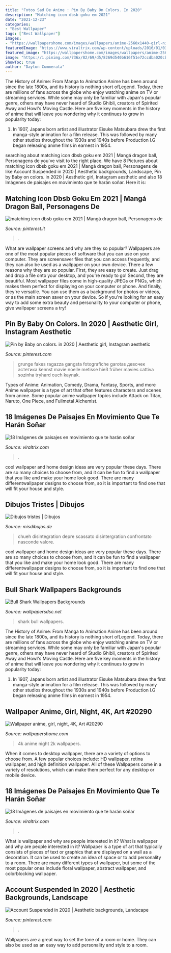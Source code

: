 ```yaml
---
title: "Fotos Sad De Anime : Pin By Baby On Colors. In 2020"
description: "Matching icon dbsb goku em 2021"
date: "2021-12-23"
categories:
- "Best Wallpaper"
tags: ["Best Wallpaper"]
images:
- "https://wallpapershome.com/images/wallpapers/anime-2560x1440-girl-night-4k-20290.jpg"
featuredImage: "https://www.viraltrix.com/wp-content/uploads/2016/01/03-paisajes-en-movimiento.gif"
featured_image: "https://wallpapershome.com/images/wallpapers/anime-2560x1440-girl-night-4k-20290.jpg"
image: "https://i.pinimg.com/736x/82/69/d5/8269d540b616f51e72ccdba020cb8679.jpg"
ShowToc: true
author: "Dayton Cummerata"
---
```



The History of Anime: From Manga to Animation
Anime has been around since the late 1800s, and its history is nothing short ofLegend. Today, there are millions of fans across the globe who enjoy watching anime on TV or streaming services. While some may only be familiar with Japan's popular genre, others may have never heard of Studio Ghibli, creators of Spirited Away and Howl's Moving Castle. Here are five key moments in the history of anime that will leave you wondering why it continues to grow in popularity today:
1) In 1907, Japans born artist and illustrator Eisuke Matsubara drew the first manga-style animation for a film release. This was followed by many other studios throughout the 1930s and 1940s before Production I.G began releasing anime films in earnest in 1954.

	

		
searching about matching icon dbsb goku em 2021 | Mangá dragon ball, Personagens de you've visit to the right place. We have 8 Pictures about matching icon dbsb goku em 2021 | Mangá dragon ball, Personagens de like Account Suspended in 2020 | Aesthetic backgrounds, Landscape, Pin by Baby on colors. in 2020 | Aesthetic girl, Instagram aesthetic and also 18 Imágenes de paisajes en movimiento que te harán soñar. Here it is:
		
    
## Matching Icon Dbsb Goku Em 2021 | Mangá Dragon Ball, Personagens De

<img loading=lazy src="https://i.pinimg.com/736x/b4/88/a3/b488a368172e804ac71d94608ecb1704.jpg" onerror="this.onerror=null;this.src='https://tse2.mm.bing.net/th?id=OIP.VGd6Z_zKUmAbG332TkceEgHaL1&amp;pid=15.1';" alt="matching icon dbsb goku em 2021 | Mangá dragon ball, Personagens de">

_Source: pinterest.it_

>. 

	

What are wallpaper screens and why are they so popular?
Wallpapers are one of the most popular pieces of software that you can use on your computer. They are screensaver files that you can access frequently, and they can also be used as a wallpaper on your own device. There a few reasons why they are so popular. First, they are easy to create. Just drag and drop a file onto your desktop, and you're ready to go! Second, they are beautiful. Most wallpaper files come in high-quality JPEGs or PNGs, which makes them perfect for displaying on your computer or phone. And finally, they're versatile. You can use them as a background for photos or videos, or as the main screen saver on your device. So if you're looking for an easy way to add some extra beauty and personality to your computer or phone, give wallpaper screens a try!

    
## Pin By Baby On Colors. In 2020 | Aesthetic Girl, Instagram Aesthetic

<img loading=lazy src="https://i.pinimg.com/736x/61/41/b9/6141b97f683fd75edc63a29f84774973.jpg" onerror="this.onerror=null;this.src='https://tse4.mm.bing.net/th?id=OIP.MiI6Re_MfTD03AkPtvg33gHaNJ&amp;pid=15.1';" alt="Pin by Baby on colors. in 2020 | Aesthetic girl, Instagram aesthetic">

_Source: pinterest.com_

>grunge fakes ragazza gangsta fotografiche garotas девочек эстетика kennst mavie noelle metisse hieß früher mavies cattiva sozinha tryhard ouch kaynak. 

	

Types of Anime: Animation, Comedy, Drama, Fantasy, Sports, and more
Anime wallpaper is a type of art that often features characters and scenes from anime. Some popular anime wallpaper topics include Attack on Titan, Naruto, One Piece, and Fullmetal Alchemist.

    
## 18 Imágenes De Paisajes En Movimiento Que Te Harán Soñar

<img loading=lazy src="https://www.viraltrix.com/wp-content/uploads/2016/01/03-paisajes-en-movimiento.gif" onerror="this.onerror=null;this.src='https://tse2.mm.bing.net/th?id=OIP.FmJxqUK9qFEk76-5-7sgIAHaJ3&amp;pid=15.1';" alt="18 Imágenes de paisajes en movimiento que te harán soñar">

_Source: viraltrix.com_

>. 

	

cool wallpaper and home design ideas are very popular these days. There are so many choices to choose from, and it can be fun to find a wallpaper that you like and make your home look good. There are many differentwallpaper designs to choose from, so it is important to find one that will fit your house and style.

    
## Dibujos Tristes | Dibujos

<img loading=lazy src="http://misdibujos.de/wp-content/uploads/2015/12/dibujos-tristes-6.jpg" onerror="this.onerror=null;this.src='https://tse1.mm.bing.net/th?id=OIP.ViN6luLammhCURHAp5p_RgHaJ4&amp;pid=15.1';" alt="Dibujos tristes | Dibujos">

_Source: misdibujos.de_

>chueh disintegration depre scassato disintergration confrontato nasconde valore. 

	

cool wallpaper and home design ideas are very popular these days. There are so many choices to choose from, and it can be fun to find a wallpaper that you like and make your home look good. There are many differentwallpaper designs to choose from, so it is important to find one that will fit your house and style.

    
## Bull Shark Wallpapers Backgrounds

<img loading=lazy src="http://wallpapersdsc.net/wp-content/uploads/2017/05/Bull-Shark-Widescreen-.jpg" onerror="this.onerror=null;this.src='https://tse1.mm.bing.net/th?id=OIP.3B4_zrKnpDNJcVafyUQ_jAHaEo&amp;pid=15.1';" alt="Bull Shark Wallpapers Backgrounds">

_Source: wallpapersdsc.net_

>shark bull wallpapers. 

	

The History of Anime: From Manga to Animation
Anime has been around since the late 1800s, and its history is nothing short ofLegend. Today, there are millions of fans across the globe who enjoy watching anime on TV or streaming services. While some may only be familiar with Japan's popular genre, others may have never heard of Studio Ghibli, creators of Spirited Away and Howl's Moving Castle. Here are five key moments in the history of anime that will leave you wondering why it continues to grow in popularity today:
1) In 1907, Japans born artist and illustrator Eisuke Matsubara drew the first manga-style animation for a film release. This was followed by many other studios throughout the 1930s and 1940s before Production I.G began releasing anime films in earnest in 1954.

    
## Wallpaper Anime, Girl, Night, 4K, Art #20290

<img loading=lazy src="https://wallpapershome.com/images/wallpapers/anime-2560x1440-girl-night-4k-20290.jpg" onerror="this.onerror=null;this.src='https://tse3.mm.bing.net/th?id=OIP.IIz_hqlum3amEEL9lNRecgHaEK&amp;pid=15.1';" alt="Wallpaper anime, girl, night, 4K, Art #20290">

_Source: wallpapershome.com_

>4k anime night 2k wallpapers. 

	

When it comes to desktop wallpaper, there are a variety of options to choose from. A few popular choices include: HD wallpaper, retina wallpaper, and high definition wallpaper. All of these Wallpapers come in a variety of resolutions, which can make them perfect for any desktop or mobile device. 

    
## 18 Imágenes De Paisajes En Movimiento Que Te Harán Soñar

<img loading=lazy src="https://www.viraltrix.com/wp-content/uploads/2016/01/07-paisajes-en-movimiento.gif" onerror="this.onerror=null;this.src='https://tse4.mm.bing.net/th?id=OIP.Eg5EUF3mezXxYGwfeDk3zQHaNK&amp;pid=15.1';" alt="18 Imágenes de paisajes en movimiento que te harán soñar">

_Source: viraltrix.com_

>. 

	

What is wallpaper and why are people interested in it?
What is wallpaper and why are people interested in it?
Wallpaper is a type of art that typically consists of pieces of text or graphics that are displayed on a wall as a decoration. It can be used to create an idea of space or to add personality to a room. There are many different types of wallpaper, but some of the most popular ones include floral wallpaper, abstract wallpaper, and colorblocking wallpaper.

    
## Account Suspended In 2020 | Aesthetic Backgrounds, Landscape

<img loading=lazy src="https://i.pinimg.com/736x/82/69/d5/8269d540b616f51e72ccdba020cb8679.jpg" onerror="this.onerror=null;this.src='https://tse3.mm.bing.net/th?id=OIP.z6mB7uWkb76tv8fE6zTyewHaM2&amp;pid=15.1';" alt="Account Suspended in 2020 | Aesthetic backgrounds, Landscape">

_Source: pinterest.com_

>. 

	

Wallpapers are a great way to set the tone of a room or home. They can also be used as an easy way to add personality and style to a room.

